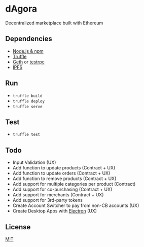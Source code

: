 # dAgora
Decentralized marketplace built with Ethereum

## Dependencies
* [Node.js & npm](https://nodejs.org)
* [Truffle](https://github.com/ConsenSys/truffle)
* [Geth](https://github.com/ethereum/go-ethereum/wiki/geth) or [testrpc](https://github.com/ethereumjs/testrpc)
* [IPFS](https://ipfs.io/)

## Run
*  `truffle build`
*  `truffle deploy`
*  `truffle serve`

## Test
* `truffle test`

## Todo
* Input Validation (UX)
* Add function to update products (Contract + UX)
* Add function to update orders (Contract + UX)
* Add function to remove products (Contract + UX)
* Add support for multiple categories per product (Contract)
* Add support for co-purchasing (Contract + UX)
* Add support for merchants (Contract + UX)
* Add support for 3rd-party tokens
* Create Account Switcher to pay from non-CB accounts (UX)
* Create Desktop Apps with [Electron](http://electron.atom.io/) (UX)

## License
[MIT](https://github.com/dsystems-io/dagora/blob/master/LICENSE)

